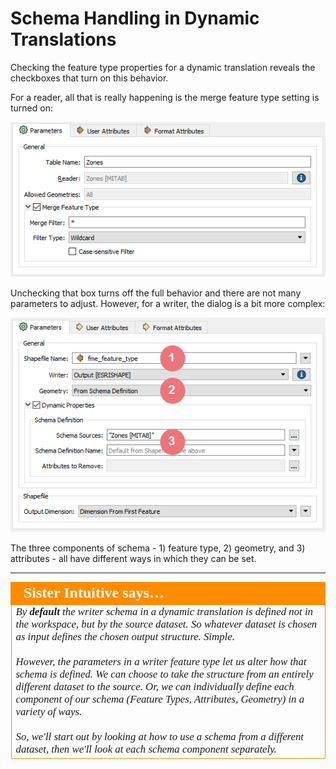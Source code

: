 # Schema Handling in Dynamic Translations #

Checking the feature type properties for a dynamic translation reveals the checkboxes that turn on this behavior.

For a reader, all that is really happening is the merge feature type setting is turned on:

![](./Images/Img3.041.DynamicReaderFTDialog.png)

Unchecking that box turns off the full behavior and there are not many parameters to adjust. However, for a writer, the dialog is a bit more complex:

![](./Images/Img3.042.DynamicWriterFTDialog.png)

The three components of schema - 1) feature type, 2) geometry, and 3) attributes - all have different ways in which they can be set.

---

<table style="border-spacing: 0px">
<tr>
<td style="vertical-align:middle;background-color:darkorange;border: 2px solid darkorange">
<i class="fa fa-quote-left fa-lg fa-pull-left fa-fw" style="color:white;padding-right: 12px;vertical-align:text-top"></i>
<span style="color:white;font-size:x-large;font-weight: bold;font-family:serif">Sister Intuitive says…</span>
</td>
</tr>

<tr>
<td style="border: 1px solid darkorange">
<span style="font-family:serif; font-style:italic; font-size:larger">
By <strong>default</strong> the writer schema in a dynamic translation is defined not in the workspace, but by the source dataset. So whatever dataset is chosen as input defines the chosen output structure. Simple.
<br><br>However, the parameters in a writer feature type let us alter how that schema is defined. We can choose to take the structure from an entirely different dataset to the source. Or, we can individually define each component of our schema (Feature Types, Attributes, Geometry) in a variety of ways. 
<br><br>So, we'll start out by looking at how to use a schema from a different dataset, then we'll look at each schema component separately.
</span>
</td>
</tr>
</table>
